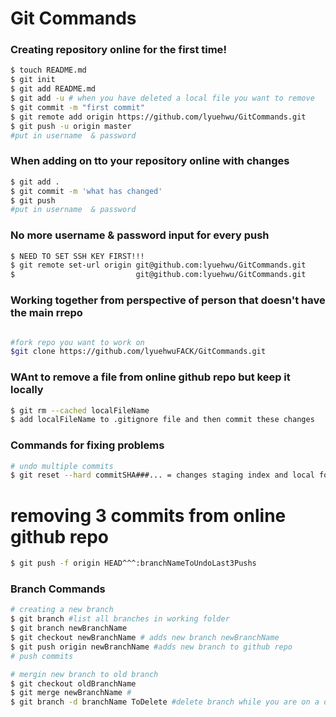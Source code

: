 # Git Commands

### Creating repository online for the <b>first time</b>!

``` sh
$ touch README.md
$ git init
$ git add README.md
$ git add -u # when you have deleted a local file you want to remove
$ git commit -m "first commit"
$ git remote add origin https://github.com/lyuehwu/GitCommands.git
$ git push -u origin master
#put in username  & password
```

### When adding on tto your repository online with changes
``` sh
$ git add .
$ git commit -m 'what has changed'
$ git push
#put in username  & password
```
### No more username & password input for every push

```sh
$ NEED TO SET SSH KEY FIRST!!!
$ git remote set-url origin git@github.com:lyuehwu/GitCommands.git
$                           git@github.com:lyuehwu/GitCommands.git

```

### Working together from perspective of person that doesn't have the main rrepo

```sh

#fork repo you want to work on
$git clone https://github.com/lyuehwuFACK/GitCommands.git
```

### WAnt to remove a file from online github repo but keep it locally

```sh
$ git rm --cached localFileName
$ add localFileName to .gitignore file and then commit these changes
```

### Commands for fixing problems

```sh
# undo multiple commits
$ git reset --hard commitSHA###... = changes staging index and local folder to match online repository commit

```
# removing 3 commits from online github repo
```sh
$ git push -f origin HEAD^^^:branchNameToUndoLast3Pushs
```
### Branch Commands
```sh
# creating a new branch
$ git branch #list all branches in working folder
$ git branch newBranchName
$ git checkout newBranchName # adds new branch newBranchName
$ git push origin newBranchName #adds new branch to github repo
# push commits

# mergin new branch to old branch
$ git checkout oldBranchName
$ git merge newBranchName #
$ git branch -d branchName ToDelete #delete branch while you are on a different branch
```




